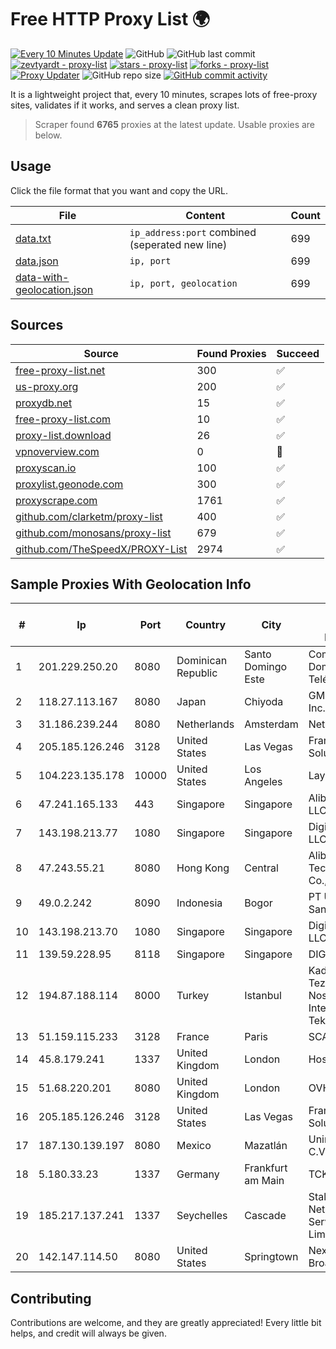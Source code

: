 
# Free HTTP Proxy List 🌍

[![Every 10 Minutes Update](https://github.com/mertguvencli/http-proxy-list/actions/workflows/main.yml/badge.svg?branch=main)](https://github.com/mertguvencli/http-proxy-list/actions/workflows/main.yml)
![GitHub](https://img.shields.io/github/license/mertguvencli/http-proxy-list)
![GitHub last commit](https://img.shields.io/github/last-commit/mertguvencli/http-proxy-list)
[![zevtyardt - proxy-list](https://img.shields.io/static/v1?label=zevtyardt&message=proxy-list&color=blue&logo=github)](https://github.com/zevtyardt/proxy-list "Go to GitHub repo")
[![stars - proxy-list](https://img.shields.io/github/stars/zevtyardt/proxy-list?style=social)](https://github.com/zevtyardt/proxy-list)
[![forks - proxy-list](https://img.shields.io/github/forks/zevtyardt/proxy-list?style=social)](https://github.com/zevtyardt/proxy-list)
[![Proxy Updater](https://github.com/zevtyardt/proxy-list/workflows/Proxy%20Updater/badge.svg)](https://github.com/zevtyardt/proxy-list/actions?query=workflow:"Proxy+Updater")
![GitHub repo size](https://img.shields.io/github/repo-size/zevtyardt/proxy-list)
[![GitHub commit activity](https://img.shields.io/github/commit-activity/m/zevtyardt/proxy-list?logo=commits)](https://github.com/zevtyardt/proxy-list/commits/main)

It is a lightweight project that, every 10 minutes, scrapes lots of free-proxy sites, validates if it works, and serves a clean proxy list.

> Scraper found **6765** proxies at the latest update. Usable proxies are below.

## Usage

Click the file format that you want and copy the URL.

|File|Content|Count|
|----|-------|-----|
|[data.txt](https://raw.githubusercontent.com/mertguvencli/http-proxy-list/main/proxy-list/data.txt)|`ip_address:port` combined (seperated new line)|699|
|[data.json](https://raw.githubusercontent.com/mertguvencli/http-proxy-list/main/proxy-list/data.json)|`ip, port`|699|
|[data-with-geolocation.json](https://raw.githubusercontent.com/mertguvencli/http-proxy-list/main/proxy-list/data-with-geolocation.json)|`ip, port, geolocation`|699|

## Sources

|Source|Found Proxies|Succeed|
|------|-------------|-------|
|[free-proxy-list.net](https://free-proxy-list.net)|300|✅|
|[us-proxy.org](https://www.us-proxy.org)|200|✅|
|[proxydb.net](http://proxydb.net)|15|✅|
|[free-proxy-list.com](https://free-proxy-list.com/?page=&port=&type%5B%5D=http&type%5B%5D=https&up_time=0&search=Search)|10|✅|
|[proxy-list.download](https://www.proxy-list.download/HTTP)|26|✅|
|[vpnoverview.com](https://vpnoverview.com/privacy/anonymous-browsing/free-proxy-servers)|0|🚫|
|[proxyscan.io](https://www.proxyscan.io)|100|✅|
|[proxylist.geonode.com](https://proxylist.geonode.com/api/proxy-list?limit=300&page=1&sort_by=lastChecked&sort_type=desc&protocols=http,https)|300|✅|
|[proxyscrape.com](https://api.proxyscrape.com/v2/?request=displayproxies&protocol=http&timeout=10000&country=all&ssl=all&anonymity=all)|1761|✅|
|[github.com/clarketm/proxy-list](https://raw.githubusercontent.com/clarketm/proxy-list/master/proxy-list-raw.txt)|400|✅|
|[github.com/monosans/proxy-list](https://raw.githubusercontent.com/monosans/proxy-list/main/proxies/http.txt)|679|✅|
|[github.com/TheSpeedX/PROXY-List](https://raw.githubusercontent.com/TheSpeedX/PROXY-List/master/http.txt)|2974|✅|


## Sample Proxies With Geolocation Info

|#|Ip|Port|Country|City|Internet Service Provider|
|-|--|----|-------|----|-------------------------|
|1|201.229.250.20|8080|Dominican Republic|Santo Domingo Este|Compañía Dominicana de Teléfonos S. A.|
|2|118.27.113.167|8080|Japan|Chiyoda|GMO Internet, Inc.|
|3|31.186.239.244|8080|Netherlands|Amsterdam|NetSkope Inc|
|4|205.185.126.246|3128|United States|Las Vegas|FranTech Solutions|
|5|104.223.135.178|10000|United States|Los Angeles|LayerHost|
|6|47.241.165.133|443|Singapore|Singapore|Alibaba.com LLC|
|7|143.198.213.77|1080|Singapore|Singapore|DigitalOcean, LLC|
|8|47.243.55.21|8080|Hong Kong|Central|Alibaba (US) Technology Co., Ltd.|
|9|49.0.2.242|8090|Indonesia|Bogor|PT Usaha Adi Sanggoro|
|10|143.198.213.70|1080|Singapore|Singapore|DigitalOcean, LLC|
|11|139.59.228.95|8118|Singapore|Singapore|DIGITALOCEAN|
|12|194.87.188.114|8000|Turkey|Istanbul|Kadir Huseyin Tezcan Nosspeed Internet Teknolojileri|
|13|51.159.115.233|3128|France|Paris|SCALEWAY|
|14|45.8.179.241|1337|United Kingdom|London|Hostland LLC|
|15|51.68.220.201|8080|United Kingdom|London|OVH SAS|
|16|205.185.126.246|3128|United States|Las Vegas|FranTech Solutions|
|17|187.130.139.197|8080|Mexico|Mazatlán|Uninet S.A. de C.V.|
|18|5.180.33.23|1337|Germany|Frankfurt am Main|TCK OOO|
|19|185.217.137.241|1337|Seychelles|Cascade|Stallion Network Services Limited|
|20|142.147.114.50|8080|United States|Springtown|Nextlink Broadband|



## Contributing

Contributions are welcome, and they are greatly appreciated! Every
little bit helps, and credit will always be given.

